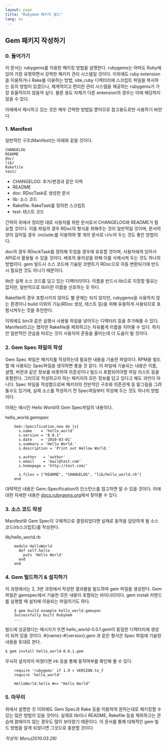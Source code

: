 ```yaml
---
layout: page
title: "RubyGem 패키지 빌드"
lang: ko
---
```


## Gem 패키지 작성하기

### 0. 들어가기

이 문서는 rubygems를 이용한 패키징 방법을 설명한다. rubygems는 아마도 Ruby에 있어 가장 유명하면서 강력한
패키지 관리 시스템일 것이다. 이외에도 ruby extension을 이용하거나 Rake를 이용하는 방법, site\_ruby
디렉터리에 스크립트 파일을 복사하는 등의 방법이 있겠으나, 체계적이고 편리한 관리 시스템을 제공하는 rubygems가 가장
효율적이지 않을까 싶다. 물론 용도 자체가 다른 entension의 경우는 이에 해당하지 않을 수 있다.

아래에서 제시하고 있는 것은 매우 간략한 방법일 뿐이므로 참고용도로만 사용하기 바란다.

### 1. Manifest

일반적인 구조(Manifest)는 아래와 같을 것이다.

    CHANGELOG
    README
    doc/
    lib/
    Rakefile
    test/

* CHANGELOG: 추가/변경과 같은 이력
* README
* doc: RDocTask로 생성한 문서
* lib: 소스 코드
* Rakefile: RakeTask를 정의한 스크립트
* test: 테스트 코드

간략히 위에서 정리한 대로 사용자를 위한 문서로서 CHANGELOG와 README가 필요할 것이다. 이들 파일의 경우 RDoc의
형식을 취해주는 것이 일반적일 것이며, 문서의 양이 길어질 경우 :include:를 이용하여 몇 개의 문서로 나누어 두는 것도
좋은 방법이다.

doc의 경우 RDockTask를 정의해 두었을 경우에 유효할 것이며, 사용자에게 있어서 API로서 활용될 수 있을 것이다.
배포의 용이성을 위해 이를 삭제시켜 두는 것도 하나의 방법이다. gem 빌드시 소스 코드에 기술된 코멘트가 RDoc으로 자동
변환되기에 반드시 필요한 것도 아니기 때문이다.

lib은 실제 소스 코드를 담고 있는 디렉터리이다. 이름을 반드시 lib으로 지정할 필요는 없지만, 일반적으로 lib이란 이름을
선호하는 듯 하다.

Rakefile의 경우 포함시키지 않아도 별 문제는 되지 않지만, rubygems을 사용하지 않는 환경이나 build 이외의
기능(RDoc 생성, 테스트 등)을 위해 유용하게 사용되므로 포함시켜두는 것을 추천한다.

이외에도 bin과 같은 실행시 사용될 파일을 넣어두는 디렉터리 등을 추가해줄 수 있다. Manifest라고는 했지만
Rakefile을 제외하고는 자유롭게 이름을 지어줄 수 있다. 하지만 일반적인 관습을 따르는 것이 사용자의 혼동을 줄이는데 더
도움이 될 것이다.

### 2. Gem Spec 파일의 작성

Gem Spec 파일은 패키지를 작성하는데 필요한 내용을 기술한 파일이다. RPM을 빌드할 때 사용되는 Spec파일을 생각하면
좋을 것 같다. 이 파일에 기술되는 내용은 이름, 설명, 버젼과 같은 정보를 비롯하여 의존성이나 빌드시 포함되어야할 파일 리스트
등을 포함한다. 그러므로 작성하고자 하는 패키지의 모든 정보를 담고 있다고 해도 과언이 아니다. Spec 파일을 작성함으로써
패키지의 전반적인 구조와 의존관계 등 밑그림을 그려둘수도 있기에, 실제 소스를 작성하기 전 Spec파일부터 작성해 두는 것도
하나의 방법이다.

아래는 예시인 Hello World의 Gem Spec파일의 내용이다.

hello\_world.gemspec

        Gem::Specification.new do |s|
          s.name    = 'hello_world'
          s.version = '0.0.1'
          s.date    = '2010-03-01'
          s.summary = 'Hello World.'
          s.description = 'Print out Hellow World.'

          s.author   = 'author'
          s.email    = 'mail@test.com'
          s.homepage = 'http://test.com/'

          s.files = ["README", "CHANGELOG", "lib/hello_world.rb"]
        end

대략적인 내용은 Gem::Specification의 인스턴스를 참고하면 알 수 있을 것이다. 이에 대한 자세한 내용은
[docs.rubygems.org][1]에서 찾아볼 수 있다.

### 3. 소스 코드 작성

Manifest와 Gem Spec이 구체적으로 결정되었다면 실제로 동작을 담당하게 될 소스 코드(rb스크립트)를 작성한다.

lib/hello\_world.rb

        module HelloWorld
          def self.hello
            puts 'Hello World'
          end
        end

### 4. Gem 빌드하기 &amp; 설치하기

이 과정에서는 2, 3번 과정에서 작성한 결과물을 빌드하여 gem 파일을 생성한다. Gem 파일은 gemspec에서 기술한 모든
내용이 포함되는 바이너리이다. gem install 커맨드를 실행할 때 설치에 이용되는 파일이기도 하다.

        $ gem build example hello_world.gemspec
        Successfully built RubyGem
        ...

빌드에 성공했다는 메시지가 뜨면 hello\_world-0.0.1.gem이 동일한 디렉터리에 생성이 되어 있을 것이다.
#\{name}-#\{version}.gem 과 같은 형식은 Spec 파일에 기술된 내용을 토대로 한다.

    $ gem install hello_world-0.0.1.gem

무사히 설치까지 마쳤다면 irb 등을 통해 동작여부를 확인해 볼 수 있다.

        require 'rubygems' if 1.9 > VERSION.to_f
        require 'hello_world'

        HelloWorld.hello #=> "Hello World"

### 5. 마무리

위에서 설명한 것 이외에도 Gem Spec과 Rake 등을 이용하여 원하는대로 패키징할 수 있는 많은 방법이 있을 것이다. 실제로
lib이나 README, Rakefile 등을 제외하고는 관습에 얽매이지 않는 경우도 많이 보아왔기 때문이다. 이 문서를 통해
대체적인 gem 빌드 방법을 알게 되었다면 그것으로 충분할 것이다.

*작성자: Moru(2010.03.29)*



[1]: http://docs.rubygems.org/read/chapter/20#page85
